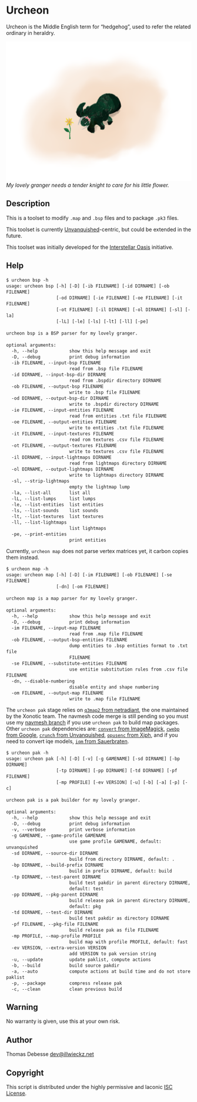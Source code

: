 Urcheon
=======

Urcheon is the Middle English term for “hedgehog”, used to refer the related ordinary in heraldry.

![Cute Granger](doc/cute-granger.512.png)  
_My lovely granger needs a tender knight to care for his little flower._

Description
-----------

This is a toolset to modify `.map` and `.bsp` files and to package `.pk3` files.

This toolset is currently [Unvanquished](http://unvanquished.net)-centric, but could be extended in the future.

This toolset was initially developed for the [Interstellar Oasis](https://github.com/interstellar-oasis/interstellar-oasis) initiative.

Help
----

```
$ urcheon bsp -h
usage: urcheon bsp [-h] [-D] [-ib FILENAME] [-id DIRNAME] [-ob FILENAME]
                   [-od DIRNAME] [-ie FILENAME] [-oe FILENAME] [-it FILENAME]
                   [-ot FILENAME] [-il DIRNAME] [-ol DIRNAME] [-sl] [-la]
                   [-lL] [-le] [-ls] [-lt] [-ll] [-pe]

urcheon bsp is a BSP parser for my lovely granger.

optional arguments:
  -h, --help            show this help message and exit
  -D, --debug           print debug information
  -ib FILENAME, --input-bsp FILENAME
                        read from .bsp file FILENAME
  -id DIRNAME, --input-bsp-dir DIRNAME
                        read from .bspdir directory DIRNAME
  -ob FILENAME, --output-bsp FILENAME
                        write to .bsp file FILENAME
  -od DIRNAME, --output-bsp-dir DIRNAME
                        write to .bspdir directory DIRNAME
  -ie FILENAME, --input-entities FILENAME
                        read from entities .txt file FILENAME
  -oe FILENAME, --output-entities FILENAME
                        write to entities .txt file FILENAME
  -it FILENAME, --input-textures FILENAME
                        read rom textures .csv file FILENAME
  -ot FILENAME, --output-textures FILENAME
                        write to textures .csv file FILENAME
  -il DIRNAME, --input-lightmaps DIRNAME
                        read from lightmaps directory DIRNAME
  -ol DIRNAME, --output-lightmaps DIRNAME
                        write to lightmaps directory DIRNAME
  -sl, --strip-lightmaps
                        empty the lightmap lump
  -la, --list-all       list all
  -lL, --list-lumps     list lumps
  -le, --list-entities  list entities
  -ls, --list-sounds    list sounds
  -lt, --list-textures  list textures
  -ll, --list-lightmaps
                        list lightmaps
  -pe, --print-entities
                        print entities
```

Currently, `urcheon map` does not parse vertex matrices yet, it carbon copies them instead.

```
$ urcheon map -h
usage: urcheon map [-h] [-D] [-im FILENAME] [-ob FILENAME] [-se FILENAME]
                   [-dn] [-om FILENAME]

urcheon map is a map parser for my lovely granger.

optional arguments:
  -h, --help            show this help message and exit
  -D, --debug           print debug information
  -im FILENAME, --input-map FILENAME
                        read from .map file FILENAME
  -ob FILENAME, --output-bsp-entities FILENAME
                        dump entities to .bsp entities format to .txt file
                        FILENAME
  -se FILENAME, --substitute-entities FILENAME
                        use entitie substitution rules from .csv file FILENAME
  -dn, --disable-numbering
                        disable entity and shape numbering
  -om FILENAME, --output-map FILENAME
                        write to .map file FILENAME
```

The `urcheon pak` stage relies on [`q3map2` from netradiant](https://gitlab.com/xonotic/netradiant), the one maintained by the Xonotic team. The navmesh code merge is still pending so you must use my [navmesh branch](https://gitlab.com/illwieckz/netradiant/commits/navmesh) if you use `urcheon pak` to build map packages. Other `urcheon pak` dependencies are: [`convert` from ImageMagick](https://www.imagemagick.org/), [`cwebp` from Google](https://developers.google.com/speed/webp/docs/cwebp), [`crunch` from Unvanquished](https://github.com/Unvanquished/crunch), [`opusenc` from Xiph](http://opus-codec.org), and if you need to convert iqe models, [`iqm` from Sauerbraten](http://sauerbraten.org/iqm/).


```
$ urcheon pak -h
usage: urcheon pak [-h] [-D] [-v] [-g GAMENAME] [-sd DIRNAME] [-bp DIRNAME]
                   [-tp DIRNAME] [-pp DIRNAME] [-td DIRNAME] [-pf FILENAME]
                   [-mp PROFILE] [-ev VERSION] [-u] [-b] [-a] [-p] [-c]

urcheon pak is a pak builder for my lovely granger.

optional arguments:
  -h, --help            show this help message and exit
  -D, --debug           print debug information
  -v, --verbose         print verbose information
  -g GAMENAME, --game-profile GAMENAME
                        use game profile GAMENAME, default: unvanquished
  -sd DIRNAME, --source-dir DIRNAME
                        build from directory DIRNAME, default: .
  -bp DIRNAME, --build-prefix DIRNAME
                        build in prefix DIRNAME, default: build
  -tp DIRNAME, --test-parent DIRNAME
                        build test pakdir in parent directory DIRNAME,
                        default: test
  -pp DIRNAME, --pkg-parent DIRNAME
                        build release pak in parent directory DIRNAME,
                        default: pkg
  -td DIRNAME, --test-dir DIRNAME
                        build test pakdir as directory DIRNAME
  -pf FILENAME, --pkg-file FILENAME
                        build release pak as file FILENAME
  -mp PROFILE, --map-profile PROFILE
                        build map with profile PROFILE, default: fast
  -ev VERSION, --extra-version VERSION
                        add VERSION to pak version string
  -u, --update          update paklist, compute actions
  -b, --build           build source pakdir
  -a, --auto            compute actions at build time and do not store paklist
  -p, --package         compress release pak
  -c, --clean           clean previous build
```

Warning
-------

No warranty is given, use this at your own risk.

Author
------

Thomas Debesse <dev@illwieckz.net>

Copyright
---------

This script is distributed under the highly permissive and laconic [ISC License](COPYING.md).
